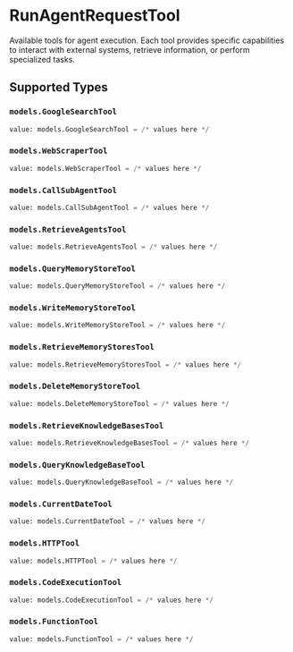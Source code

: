 # RunAgentRequestTool

Available tools for agent execution. Each tool provides specific capabilities to interact with external systems, retrieve information, or perform specialized tasks.


## Supported Types

### `models.GoogleSearchTool`

```python
value: models.GoogleSearchTool = /* values here */
```

### `models.WebScraperTool`

```python
value: models.WebScraperTool = /* values here */
```

### `models.CallSubAgentTool`

```python
value: models.CallSubAgentTool = /* values here */
```

### `models.RetrieveAgentsTool`

```python
value: models.RetrieveAgentsTool = /* values here */
```

### `models.QueryMemoryStoreTool`

```python
value: models.QueryMemoryStoreTool = /* values here */
```

### `models.WriteMemoryStoreTool`

```python
value: models.WriteMemoryStoreTool = /* values here */
```

### `models.RetrieveMemoryStoresTool`

```python
value: models.RetrieveMemoryStoresTool = /* values here */
```

### `models.DeleteMemoryStoreTool`

```python
value: models.DeleteMemoryStoreTool = /* values here */
```

### `models.RetrieveKnowledgeBasesTool`

```python
value: models.RetrieveKnowledgeBasesTool = /* values here */
```

### `models.QueryKnowledgeBaseTool`

```python
value: models.QueryKnowledgeBaseTool = /* values here */
```

### `models.CurrentDateTool`

```python
value: models.CurrentDateTool = /* values here */
```

### `models.HTTPTool`

```python
value: models.HTTPTool = /* values here */
```

### `models.CodeExecutionTool`

```python
value: models.CodeExecutionTool = /* values here */
```

### `models.FunctionTool`

```python
value: models.FunctionTool = /* values here */
```

